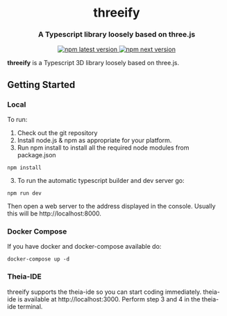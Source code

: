 <h1 align="center" style="border-bottom: none;">threeify</h1>
<h3 align="center">A Typescript library loosely based on three.js</h3>
<p align="center">
  <a href="https://www.npmjs.com/package/threeify">
    <img alt="npm latest version" src="https://img.shields.io/npm/v/threeify/latest.svg">
  </a>
  <a href="https://www.npmjs.com/package/threeify">
    <img alt="npm next version" src="https://img.shields.io/npm/v/threeify/next.svg">
  </a>
</p>

**threeify** is a Typescript 3D library loosely based on three.js.

## Getting Started

### Local

To run:

1. Check out the git repository
1. Install node.js & npm as appropriate for your platform.
1. Run npm install to install all the required node modules from package.json

```
npm install
```

3. To run the automatic typescript builder and dev server go:

```
npm run dev
```

Then open a web server to the address displayed in the console. Usually this will be http://localhost:8000.

### Docker Compose

If you have docker and docker-compose available do:

```
docker-compose up -d
```

### Theia-IDE

threeify supports the theia-ide so you can start coding immediately.  theia-ide is available at http://localhost:3000. Perform step 3 and 4 in the theia-ide terminal. 
